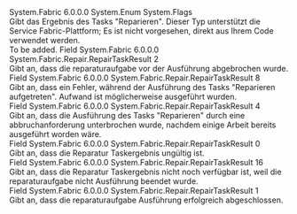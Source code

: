 <Type Name="RepairTaskResult" FullName="System.Fabric.Repair.RepairTaskResult">
  <TypeSignature Language="C#" Value="public enum RepairTaskResult" />
  <TypeSignature Language="ILAsm" Value=".class public auto ansi sealed RepairTaskResult extends System.Enum" />
  <TypeSignature Language="DocId" Value="T:System.Fabric.Repair.RepairTaskResult" />
  <TypeSignature Language="VB.NET" Value="Public Enum RepairTaskResult" />
  <TypeSignature Language="F#" Value="type RepairTaskResult = " />
  <AssemblyInfo>
    <AssemblyName>System.Fabric</AssemblyName>
    <AssemblyVersion>6.0.0.0</AssemblyVersion>
  </AssemblyInfo>
  <Base>
    <BaseTypeName>System.Enum</BaseTypeName>
  </Base>
  <Attributes>
    <Attribute>
      <AttributeName>System.Flags</AttributeName>
    </Attribute>
  </Attributes>
  <Docs>
    <summary>
      <para>Gibt das Ergebnis des Tasks "Reparieren".</para>
      <para>Dieser Typ unterstützt die Service Fabric-Plattform; Es ist nicht vorgesehen, direkt aus Ihrem Code verwendet werden.</para>
    </summary>
    <remarks>To be added.</remarks>
  </Docs>
  <Members>
    <Member MemberName="Cancelled">
      <MemberSignature Language="C#" Value="Cancelled" />
      <MemberSignature Language="ILAsm" Value=".field public static literal valuetype System.Fabric.Repair.RepairTaskResult Cancelled = int32(2)" />
      <MemberSignature Language="DocId" Value="F:System.Fabric.Repair.RepairTaskResult.Cancelled" />
      <MemberSignature Language="VB.NET" Value="Cancelled" />
      <MemberSignature Language="F#" Value="Cancelled = 2" Usage="System.Fabric.Repair.RepairTaskResult.Cancelled" />
      <MemberType>Field</MemberType>
      <AssemblyInfo>
        <AssemblyName>System.Fabric</AssemblyName>
        <AssemblyVersion>6.0.0.0</AssemblyVersion>
      </AssemblyInfo>
      <ReturnValue>
        <ReturnType>System.Fabric.Repair.RepairTaskResult</ReturnType>
      </ReturnValue>
      <MemberValue>2</MemberValue>
      <Docs>
        <summary>
          <para>Gibt an, dass die reparaturaufgabe vor der Ausführung abgebrochen wurde.</para>
        </summary>
      </Docs>
    </Member>
    <Member MemberName="Failed">
      <MemberSignature Language="C#" Value="Failed" />
      <MemberSignature Language="ILAsm" Value=".field public static literal valuetype System.Fabric.Repair.RepairTaskResult Failed = int32(8)" />
      <MemberSignature Language="DocId" Value="F:System.Fabric.Repair.RepairTaskResult.Failed" />
      <MemberSignature Language="VB.NET" Value="Failed" />
      <MemberSignature Language="F#" Value="Failed = 8" Usage="System.Fabric.Repair.RepairTaskResult.Failed" />
      <MemberType>Field</MemberType>
      <AssemblyInfo>
        <AssemblyName>System.Fabric</AssemblyName>
        <AssemblyVersion>6.0.0.0</AssemblyVersion>
      </AssemblyInfo>
      <ReturnValue>
        <ReturnType>System.Fabric.Repair.RepairTaskResult</ReturnType>
      </ReturnValue>
      <MemberValue>8</MemberValue>
      <Docs>
        <summary>
          <para>Gibt an, dass ein Fehler, während der Ausführung des Tasks "Reparieren aufgetreten". Aufwand ist möglicherweise ausgeführt wurden.</para>
        </summary>
      </Docs>
    </Member>
    <Member MemberName="Interrupted">
      <MemberSignature Language="C#" Value="Interrupted" />
      <MemberSignature Language="ILAsm" Value=".field public static literal valuetype System.Fabric.Repair.RepairTaskResult Interrupted = int32(4)" />
      <MemberSignature Language="DocId" Value="F:System.Fabric.Repair.RepairTaskResult.Interrupted" />
      <MemberSignature Language="VB.NET" Value="Interrupted" />
      <MemberSignature Language="F#" Value="Interrupted = 4" Usage="System.Fabric.Repair.RepairTaskResult.Interrupted" />
      <MemberType>Field</MemberType>
      <AssemblyInfo>
        <AssemblyName>System.Fabric</AssemblyName>
        <AssemblyVersion>6.0.0.0</AssemblyVersion>
      </AssemblyInfo>
      <ReturnValue>
        <ReturnType>System.Fabric.Repair.RepairTaskResult</ReturnType>
      </ReturnValue>
      <MemberValue>4</MemberValue>
      <Docs>
        <summary>
          <para>Gibt an, dass die Ausführung des Tasks "Reparieren" durch eine abbruchanforderung unterbrochen wurde, nachdem einige Arbeit bereits ausgeführt worden wäre.</para>
        </summary>
      </Docs>
    </Member>
    <Member MemberName="Invalid">
      <MemberSignature Language="C#" Value="Invalid" />
      <MemberSignature Language="ILAsm" Value=".field public static literal valuetype System.Fabric.Repair.RepairTaskResult Invalid = int32(0)" />
      <MemberSignature Language="DocId" Value="F:System.Fabric.Repair.RepairTaskResult.Invalid" />
      <MemberSignature Language="VB.NET" Value="Invalid" />
      <MemberSignature Language="F#" Value="Invalid = 0" Usage="System.Fabric.Repair.RepairTaskResult.Invalid" />
      <MemberType>Field</MemberType>
      <AssemblyInfo>
        <AssemblyName>System.Fabric</AssemblyName>
        <AssemblyVersion>6.0.0.0</AssemblyVersion>
      </AssemblyInfo>
      <ReturnValue>
        <ReturnType>System.Fabric.Repair.RepairTaskResult</ReturnType>
      </ReturnValue>
      <MemberValue>0</MemberValue>
      <Docs>
        <summary>
          <para>Gibt an, dass die Reparatur Taskergebnis ungültig ist.</para>
        </summary>
      </Docs>
    </Member>
    <Member MemberName="Pending">
      <MemberSignature Language="C#" Value="Pending" />
      <MemberSignature Language="ILAsm" Value=".field public static literal valuetype System.Fabric.Repair.RepairTaskResult Pending = int32(16)" />
      <MemberSignature Language="DocId" Value="F:System.Fabric.Repair.RepairTaskResult.Pending" />
      <MemberSignature Language="VB.NET" Value="Pending" />
      <MemberSignature Language="F#" Value="Pending = 16" Usage="System.Fabric.Repair.RepairTaskResult.Pending" />
      <MemberType>Field</MemberType>
      <AssemblyInfo>
        <AssemblyName>System.Fabric</AssemblyName>
        <AssemblyVersion>6.0.0.0</AssemblyVersion>
      </AssemblyInfo>
      <ReturnValue>
        <ReturnType>System.Fabric.Repair.RepairTaskResult</ReturnType>
      </ReturnValue>
      <MemberValue>16</MemberValue>
      <Docs>
        <summary>
          <para>Gibt an, dass die Reparatur Taskergebnis nicht noch verfügbar ist, weil die reparaturaufgabe nicht Ausführung beendet wurde.</para>
        </summary>
      </Docs>
    </Member>
    <Member MemberName="Succeeded">
      <MemberSignature Language="C#" Value="Succeeded" />
      <MemberSignature Language="ILAsm" Value=".field public static literal valuetype System.Fabric.Repair.RepairTaskResult Succeeded = int32(1)" />
      <MemberSignature Language="DocId" Value="F:System.Fabric.Repair.RepairTaskResult.Succeeded" />
      <MemberSignature Language="VB.NET" Value="Succeeded" />
      <MemberSignature Language="F#" Value="Succeeded = 1" Usage="System.Fabric.Repair.RepairTaskResult.Succeeded" />
      <MemberType>Field</MemberType>
      <AssemblyInfo>
        <AssemblyName>System.Fabric</AssemblyName>
        <AssemblyVersion>6.0.0.0</AssemblyVersion>
      </AssemblyInfo>
      <ReturnValue>
        <ReturnType>System.Fabric.Repair.RepairTaskResult</ReturnType>
      </ReturnValue>
      <MemberValue>1</MemberValue>
      <Docs>
        <summary>
          <para>Gibt an, dass die reparaturaufgabe Ausführung erfolgreich abgeschlossen.</para>
        </summary>
      </Docs>
    </Member>
  </Members>
</Type>